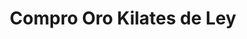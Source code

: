---
title: "Compro Oro Kilates de Ley"
url: /sevila/compro-oro-kilates-de-ley/
shop: prestamista
---